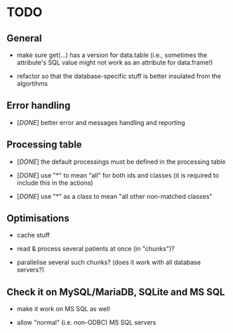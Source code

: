 # TODO
  
  
## General

  - make sure get(...) has a version for data.table (i.e., sometimes the attribute's SQL value might not work as an attribute for data.frame!)
  
  - refactor so that the database-specific stuff is better insulated from the algortihms

  
## Error handling

  - [*DONE*] better error and messages handling and reporting


## Processing table

  - [*DONE*] the default processings must be defined in the processing table
  
  - [*DONE*] use "*" to mean "all" for both ids and classes (it is required to include this in the actions)
  
  - [*DONE*] use "*" as a class to mean "all other non-matched classes"
  

## Optimisations

  - cache stuff
  
  - read & process several patients at once (in "chunks")?
  
  - parallelise several such chunks? (does it work with all database servers?)


## Check it on MySQL/MariaDB, SQLite and MS SQL

  - make it work on MS SQL as well

  - allow "normal" (i.e. non-ODBC) MS SQL servers

